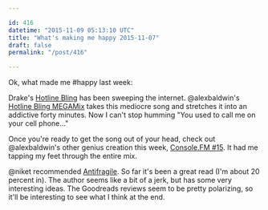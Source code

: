 ```yaml
---

id: 416
datetime: "2015-11-09 05:13:10 UTC"
title: "What's making me happy 2015-11-07"
draft: false
permalink: "/post/416"

---
```


Ok, what made me #happy last week:

Drake's [Hotline Bling](https://web.archive.org/web/20240126154228/https://genius.com/Drake-hotline-bling-lyrics) has been sweeping the internet. @alexbaldwin's [Hotline Bling MEGAMix](https://ruby.fm/alexbaldwin/hotline-bling-megamix) takes this mediocre song and stretches it into an addictive forty minutes. Now I can't stop humming "You used to call me on your cell phone..."

Once you're ready to get the song out of your head, check out @alexbaldwin's other genius creation this week, [Console.FM #15](https://ruby.fm/consolefm/artisan-015). It had me tapping my feet through the entire mix.

@niket recommended [Antifragile](https://www.goodreads.com/book/show/13530973-antifragile). So far it's been a great read (I'm about 20 percent in). The author seems like a bit of a jerk, but has some very interesting ideas. The Goodreads reviews seem to be pretty polarizing, so it'll be interesting to see what I think at the end.

